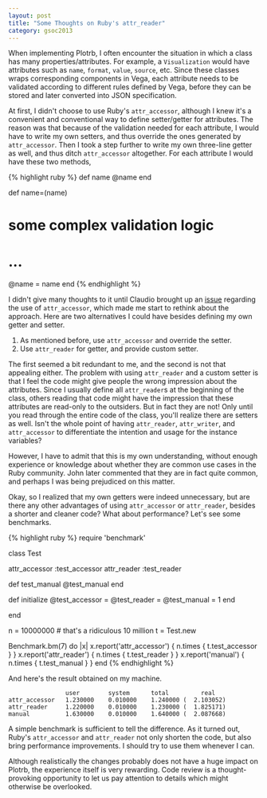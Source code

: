 ```yaml
---
layout: post
title: "Some Thoughts on Ruby's attr_reader"
category: gsoc2013
---
```


When implementing Plotrb, I often encounter the situation in which a class has many properties/attributes. For example, a `Visualization` would have attributes such as `name`, `format`, `value`, `source`, etc. Since these classes wraps corresponding components in Vega, each attribute needs to be validated according to different rules defined by Vega, before they can be stored and later converted into JSON specification.

At first, I didn't choose to use Ruby's `attr_accessor`, although I knew it's a convenient and conventional way to define setter/getter for attributes. The reason was that because of the validation needed for each attribute, I would have to write my own setters, and thus override the ones generated by `attr_accessor`. Then I took a step further to write my own three-line getter as well, and thus ditch `attr_accessor` altogether. For each attribute I would have these two methods,

{% highlight ruby %}
def name
  @name
end

def name=(name)
  # some complex validation logic
  # ...
  @name = name
end
{% endhighlight %}

I didn't give many thoughts to it until Claudio brought up an [issue](https://github.com/zuhao/plotrb/issues/9) regarding the use of `attr_accessor`, which made me start to rethink about the approach. Here are two alternatives I could have besides defining my own getter and setter.

1. As mentioned before, use `attr_accessor` and override the setter.
2. Use `attr_reader` for getter, and provide custom setter.

The first seemed a bit redundant to me, and the second is not that appealing either. The problem with using `attr_reader` and a custom setter is that I feel the code might give people the wrong impression about the attributes. Since I usually define all `attr_reader`s at the beginning of the class, others reading that code might have the impression that these attributes are read-only to the outsiders. But in fact they are not! Only until you read through the entire code of the class, you'll realize there are setters as well. Isn't the whole point of having `attr_reader`, `attr_writer`, and `attr_accessor` to differentiate the intention and usage for the instance variables?

However, I have to admit that this is my own understanding, without enough experience or knowledge about whether they are common use cases in the Ruby community. John later commented that they are in fact quite common, and perhaps I was being prejudiced on this matter.

Okay, so I realized that my own getters were indeed unnecessary, but are there any other advantages of using `attr_accessor` or `attr_reader`, besides a shorter and cleaner code? What about performance? Let's see some benchmarks.

{% highlight ruby %}
require 'benchmark'

class Test

  attr_accessor :test_accessor
  attr_reader   :test_reader

  def test_manual
    @test_manual
  end

  def initialize
    @test_accessor = @test_reader = @test_manual = 1
  end

end

n = 10000000 # that's a ridiculous 10 million
t = Test.new

Benchmark.bm(7) do |x|
  x.report('attr_accessor') { n.times { t.test_accessor } }
  x.report('attr_reader')   { n.times { t.test_reader } }
  x.report('manual')        { n.times { t.test_manual } }
end
{% endhighlight %}

And here's the result obtained on my machine.

```
                user        system      total         real
attr_accessor   1.230000    0.010000    1.240000 (  2.103052)
attr_reader     1.220000    0.010000    1.230000 (  1.825171)
manual          1.630000    0.010000    1.640000 (  2.087668)
```

A simple benchmark is sufficient to tell the difference. As it turned out, Ruby's `attr_accessor` and `attr_reader` not only shorten the code, but also bring performance improvements. I should try to use them whenever I can.

Although realistically the changes probably does not have a huge impact on Plotrb, the experience itself is very rewarding. Code review is a thought-provoking opportunity to let us pay attention to details which might otherwise be overlooked.
